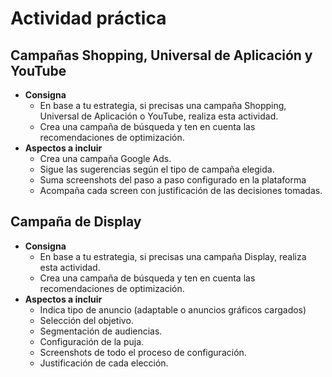 # Actividad práctica
## Campañas Shopping, Universal de Aplicación y YouTube
- **Consigna**
    - En base a tu estrategia, si precisas una campaña Shopping, Universal de Aplicación o YouTube, realiza esta actividad.
    - Crea una campaña de búsqueda y ten en cuenta las recomendaciones de optimización.
- **Aspectos a incluir**
    - Crea una campaña Google Ads.
    - Sigue las sugerencias según el tipo de campaña elegida.
    - Suma screenshots del paso a paso configurado en la plataforma
    - Acompaña cada screen con justificación de las decisiones tomadas.

## Campaña de Display
- **Consigna**
    - En base a tu estrategia, si precisas una campaña Display, realiza esta actividad.
    - Crea una campaña de búsqueda y ten en cuenta las recomendaciones de optimización.
- **Aspectos a incluir**
    - Indica tipo de anuncio (adaptable o anuncios gráficos cargados)
    - Selección del objetivo.
    - Segmentación de audiencias.
    - Configuración de la puja.
    - Screenshots de todo el proceso de configuración.
    - Justificación de cada elección.